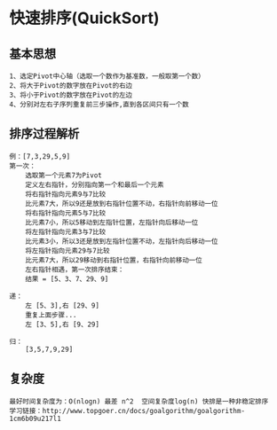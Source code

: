 # 快速排序(QuickSort)

## 基本思想
    1、选定Pivot中心轴（选取一个数作为基准数，一般取第一个数）
    2、将大于Pivot的数字放在Pivot的右边
    3、将小于Pivot的数字放在Pivot的左边 
    4、分别对左右子序列重复前三步操作,直到各区间只有一个数

## 排序过程解析
    例：[7,3,29,5,9]
    第一次：
        选取第一个元素7为Pivot
        定义左右指针，分别指向第一个和最后一个元素
        将右指针指向元素9与7比较
        比元素7大，所以9还是放到右指针位置不动，右指针向前移动一位
        将右指针指向元素5与7比较
        比元素7小，所以5移动到左指针位置，左指针向后移动一位
        将左指针指向元素3与7比较
        比元素3小，所以3还是放到左指针位置不动，左指针向后移动一位
        将左指针指向元素29与7比较
        比元素7大，所以29移动到右指针位置，右指针向前移动一位
        左右指针相遇，第一次排序结束：
        结果 = [5、3、7、29、9]
        
    递：
        左 [5、3],右 [29、9]
        重复上面步骤...
        左 [3、5],右 [9、29]

    归：
        [3,5,7,9,29]

## 复杂度
    最好时间复杂度为：O(nlogn) 最差 n^2  空间复杂度log(n) 快排是一种非稳定排序
    学习链接：http://www.topgoer.cn/docs/goalgorithm/goalgorithm-1cm6b09u217l1